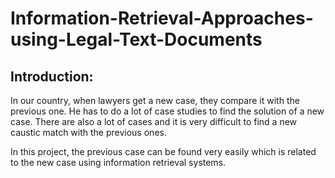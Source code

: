 # Information-Retrieval-Approaches-using-Legal-Text-Documents
## Introduction:
In our country, when lawyers get a new case, they compare it with the previous one. He has to do a lot of case studies to find the solution of a new case. There are also a lot of cases and it is very difficult to find a new caustic match with the previous ones. 

In this project, the previous case can be found very easily which is related to the new case using information retrieval systems. 

